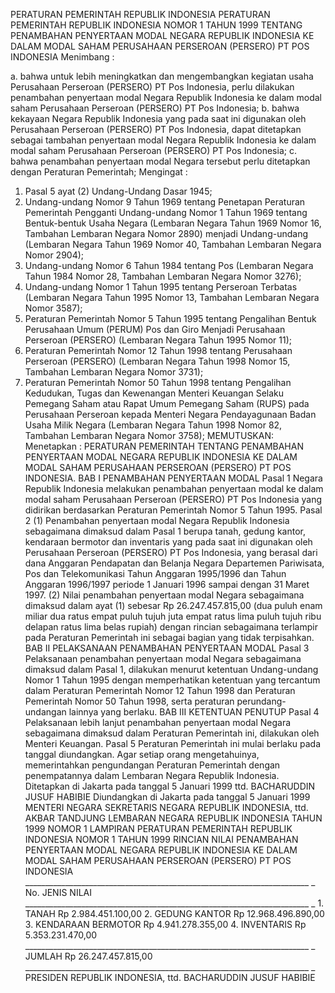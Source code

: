  PERATURAN PEMERINTAH REPUBLIK INDONESIA PERATURAN PEMERINTAH REPUBLIK INDONESIA NOMOR 1 TAHUN 1999 TENTANG PENAMBAHAN PENYERTAAN MODAL NEGARA REPUBLIK INDONESIA KE DALAM MODAL SAHAM PERUSAHAAN PERSEROAN (PERSERO) PT POS INDONESIA
Menimbang :

a. bahwa untuk lebih meningkatkan dan mengembangkan kegiatan usaha Perusahaan Perseroan (PERSERO) PT Pos Indonesia, perlu dilakukan penambahan penyertaan modal Negara Republik Indonesia ke dalam modal saham Perusahaan Perseroan (PERSERO) PT Pos Indonesia;
b. bahwa kekayaan Negara Republik Indonesia yang pada saat ini digunakan oleh Perusahaan Perseroan (PERSERO) PT Pos Indonesia, dapat ditetapkan sebagai tambahan penyertaan modal Negara Republik Indonesia ke dalam modal saham Perusahaan Perseroan (PERSERO) PT Pos Indonesia;
c. bahwa penambahan penyertaan modal Negara tersebut perlu ditetapkan dengan Peraturan Pemerintah;
Mengingat :

1. Pasal 5 ayat (2) Undang-Undang Dasar 1945;
2. Undang-undang Nomor 9 Tahun 1969 tentang Penetapan Peraturan Pemerintah Pengganti Undang-undang Nomor 1 Tahun 1969 tentang Bentuk-bentuk Usaha Negara (Lembaran Negara Tahun 1969 Nomor 16, Tambahan Lembaran Negara Nomor 2890) menjadi Undang-undang (Lembaran Negara Tahun 1969 Nomor 40, Tambahan Lembaran Negara Nomor 2904);
3. Undang-undang Nomor 6 Tahun 1984 tentang Pos (Lembaran Negara Tahun 1984 Nomor 28, Tambahan Lembaran Negara Nomor 3276);
4. Undang-undang Nomor 1 Tahun 1995 tentang Perseroan Terbatas (Lembaran Negara Tahun 1995 Nomor 13, Tambahan Lembaran Negara Nomor 3587);
5. Peraturan Pemerintah Nomor 5 Tahun 1995 tentang Pengalihan Bentuk Perusahaan Umum (PERUM) Pos dan Giro Menjadi Perusahaan Perseroan (PERSERO) (Lembaran Negara Tahun 1995 Nomor 11);
6. Peraturan Pemerintah Nomor 12 Tahun 1998 tentang Perusahaan Perseroan (PERSERO) (Lembaran Negara Tahun 1998 Nomor 15, Tambahan Lembaran Negara Nomor 3731);
7. Peraturan Pemerintah Nomor 50 Tahun 1998 tentang Pengalihan Kedudukan, Tugas dan Kewenangan Menteri Keuangan Selaku Pemegang Saham atau Rapat Umum Pemegang Saham (RUPS) pada Perusahaan Perseroan kepada Menteri Negara Pendayagunaan Badan Usaha Milik Negara (Lembaran Negara Tahun 1998 Nomor 82, Tambahan Lembaran Negara Nomor 3758);
MEMUTUSKAN:
 Menetapkan : PERATURAN PEMERINTAH TENTANG PENAMBAHAN PENYERTAAN MODAL NEGARA REPUBLIK INDONESIA KE DALAM MODAL SAHAM PERUSAHAAN PERSEROAN (PERSERO) PT POS INDONESIA.
BAB I PENAMBAHAN PENYERTAAN MODAL
Pasal 1
Negara Republik Indonesia melakukan penambahan penyertaan modal ke dalam modal saham Perusahaan Perseroan (PERSERO) PT Pos Indonesia yang didirikan berdasarkan Peraturan Pemerintah Nomor 5 Tahun 1995.
Pasal 2
(1) Penambahan penyertaan modal Negara Republik Indonesia sebagaimana dimaksud dalam Pasal 1 berupa tanah, gedung kantor, kendaraan bermotor dan inventaris yang pada saat ini digunakan oleh Perusahaan Perseroan (PERSERO) PT Pos Indonesia, yang berasal dari dana Anggaran Pendapatan dan Belanja Negara Departemen Pariwisata, Pos dan Telekomunikasi Tahun Anggaran 1995/1996 dan Tahun Anggaran 1996/1997 periode 1 Januari 1996 sampai dengan 31 Maret 1997.
(2) Nilai penambahan penyertaan modal Negara sebagaimana dimaksud dalam ayat (1) sebesar Rp 26.247.457.815,00 (dua puluh enam miliar dua ratus empat puluh tujuh juta empat ratus lima puluh tujuh ribu delapan ratus lima belas rupiah) dengan rincian sebagaimana terlampir pada Peraturan Pemerintah ini sebagai bagian yang tidak terpisahkan.
BAB II PELAKSANAAN PENAMBAHAN PENYERTAAN MODAL
Pasal 3
Pelaksanaan penambahan penyertaan modal Negara sebagaimana dimaksud dalam Pasal 1, dilakukan menurut ketentuan Undang-undang Nomor 1 Tahun 1995 dengan memperhatikan ketentuan yang tercantum dalam Peraturan Pemerintah Nomor 12 Tahun 1998 dan Peraturan Pemerintah Nomor 50 Tahun 1998, serta peraturan perundang-undangan lainnya yang berlaku.
BAB III KETENTUAN PENUTUP
Pasal 4
Pelaksanaan lebih lanjut penambahan penyertaan modal Negara sebagaimana dimaksud dalam Peraturan Pemerintah ini, dilakukan oleh Menteri Keuangan.
Pasal 5
Peraturan Pemerintah ini mulai berlaku pada tanggal diundangkan.
Agar setiap orang mengetahuinya, memerintahkan pengundangan Peraturan Pemerintah dengan penempatannya dalam Lembaran Negara Republik Indonesia. Ditetapkan di Jakarta pada tanggal 5 Januari 1999 ttd. BACHARUDDIN JUSUF HABIBIE Diundangkan di Jakarta pada tanggal 5 Januari 1999 MENTERI NEGARA SEKRETARIS NEGARA REPUBLIK INDONESIA, ttd. AKBAR TANDJUNG LEMBARAN NEGARA REPUBLIK INDONESIA TAHUN 1999 NOMOR 1 LAMPIRAN PERATURAN PEMERINTAH REPUBLIK INDONESIA NOMOR 1 TAHUN 1999 RINCIAN NILAI PENAMBAHAN PENYERTAAN MODAL NEGARA REPUBLIK INDONESIA KE DALAM MODAL SAHAM PERUSAHAAN PERSEROAN (PERSERO) PT POS INDONESIA _______________________________________________________________________ _ No. JENIS NILAI _______________________________________________________________________ _ 1. TANAH Rp 2.984.451.100,00 2. GEDUNG KANTOR Rp 12.968.496.890,00 3. KENDARAAN BERMOTOR Rp 4.941.278.355,00 4. INVENTARIS Rp 5.353.231.470,00 _______________________________________________________________________ _ JUMLAH Rp 26.247.457.815,00 _______________________________________________________________________ _ PRESIDEN REPUBLIK INDONESIA, ttd. BACHARUDDIN JUSUF HABIBIE